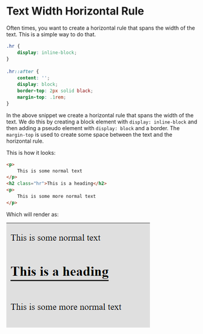 # Text Width Horizontal Rule

Often times, you want to create a horizontal rule that spans the width of the text. This is a simple way to do that.

```css
.hr {
    display: inline-block;
}

.hr::after {
    content: '';
    display: block;
    border-top: 2px solid black;
    margin-top: .1rem;
}
```

In the above snippet we create a horizontal rule that spans the width of the text. We do this by creating a block element with `display: inline-block` and then adding a pseudo element with `display: block` and a border. The `margin-top` is used to create some space between the text and the horizontal rule.

This is how it looks:

```html
<p>
    This is some normal text
</p>
<h2 class="hr">This is a heading</h2>
<p>
    This is some more normal text
</p>
```

Which will render as:

<img src="./images/text-width-hr.png" alt="Text Width Horizontal Rule Example" style="max-width: 100%;">